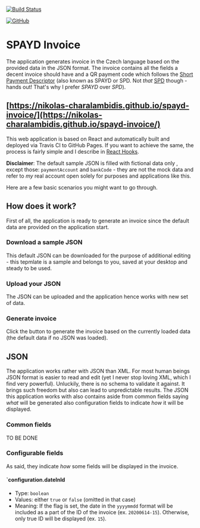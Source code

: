 [![Build Status](https://travis-ci.org/Nikolas-Charalambidis/qr-spayd-invoice.svg?branch=master)](https://travis-ci.org/Nikolas-Charalambidis/spayd-invoice)

[![GitHub](https://img.shields.io/github/license/mashape/apistatus.svg)](https://github.com/Nikolas-Charalambidis/react-hooks/blob/master/LICENSE)

# SPAYD Invoice

The application generates invoice in the Czech language based on the provided data in the JSON format. The invoice contains all the fields a decent invoice should have and a QR payment code which follows the [Short Payment Descriptor](https://en.wikipedia.org/wiki/Short_Payment_Descriptor) (also known as SPAYD or SPD. Not *that* [SPD](https://en.wikipedia.org/wiki/Freedom_and_Direct_Democracy) though - hands out! That's why I prefer *SPAYD* over *SPD*). 

## [https://nikolas-charalambidis.github.io/spayd-invoice/](https://nikolas-charalambidis.github.io/spayd-invoice/)

This web application is based on React and automatically built and deployed via Travis CI to GitHub Pages. If you want to achieve the same, the process is fairly simple and I describe in [React Hooks](https://github.com/Nikolas-Charalambidis/react-hooks).

**Disclaimer**: The default sample JSON is filled with fictional data only , except those: `paymentAccount` and `bankCode` - they are not the mock data and refer to *my* real account open solely for purposes and applications like this.

Here are a few basic scenarios you might want to go through.

## How does it work?

First of all, the application is ready to generate an invoice since the default data are provided on the application start.

### Download a sample JSON

This default JSON can be downloaded for the purpose of additional editing - this tepmlate is a sample and belongs to you, saved at your desktop and steady to be used.

### Upload your JSON

The JSON can be uploaded and the application hence works with new set of data.

### Generate invoice

Click the button to generate the invoice based on the currently loaded data (the default data if no JSON was loaded).

## JSON

The application works rather with JSON than XML. For most human beings JSON format is easier to read and edit (yet I never stop loving XML, which I find very powerful). Unluckily, there is no schema to validate it against. It brings such freedom but also can lead to unpredictable results. The JSON this application works with also contains aside from common fields saying *what* will be generated also configuration fields to indicate *how* it will be displayed.

### Common fields

TO BE DONE

### Configurable fields

As said, they indicate *how* some fields will be displayed in the invoice.

#### `configuration.dateInId
 - Type: `boolean`
 - Values: either `true` or `false` (omitted in that case)
 - Meaning: If the flag is set, the date in the `yyyymmdd` format will be included as a part of the ID of the invoice (ex. `20200614-15`). Otherwise, only true ID will be displayed (ex. `15`).
